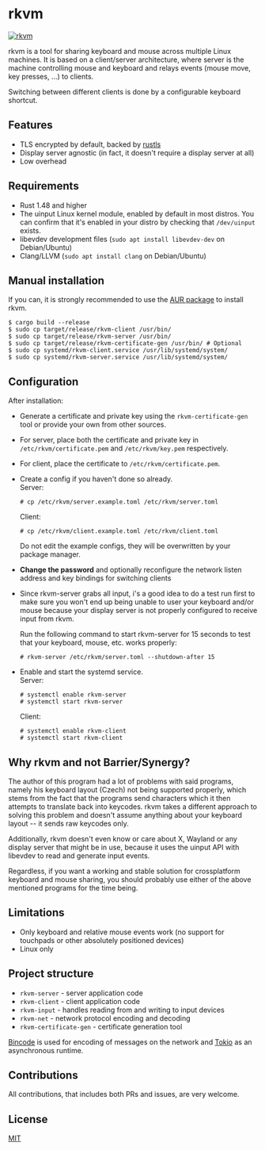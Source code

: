 # rkvm
[![rkvm](https://img.shields.io/aur/version/rkvm)](https://aur.archlinux.org/packages/rkvm)

rkvm is a tool for sharing keyboard and mouse across multiple Linux machines.
It is based on a client/server architecture, where server is the machine controlling mouse and keyboard and relays events (mouse move, key presses, ...) to clients.

Switching between different clients is done by a configurable keyboard shortcut.

## Features
- TLS encrypted by default, backed by [rustls](https://github.com/rustls/rustls)
- Display server agnostic (in fact, it doesn't require a display server at all)
- Low overhead

## Requirements
- Rust 1.48 and higher
- The uinput Linux kernel module, enabled by default in most distros. You can confirm that it's enabled in your distro by checking that `/dev/uinput` exists.
- libevdev development files (`sudo apt install libevdev-dev` on Debian/Ubuntu)
- Clang/LLVM (`sudo apt install clang` on Debian/Ubuntu)

## Manual installation
If you can, it is strongly recommended to use the [AUR package](https://aur.archlinux.org/packages/rkvm) to install rkvm.

```
$ cargo build --release
$ sudo cp target/release/rkvm-client /usr/bin/
$ sudo cp target/release/rkvm-server /usr/bin/
$ sudo cp target/release/rkvm-certificate-gen /usr/bin/ # Optional
$ sudo cp systemd/rkvm-client.service /usr/lib/systemd/system/
$ sudo cp systemd/rkvm-server.service /usr/lib/systemd/system/
```

## Configuration
After installation:
- Generate a certificate and private key using the `rkvm-certificate-gen` tool or provide your own from other sources.
- For server, place both the certificate and private key in `/etc/rkvm/certificate.pem` and `/etc/rkvm/key.pem` respectively.
- For client, place the certificate to `/etc/rkvm/certificate.pem`.
- Create a config if you haven't done so already.  
  Server:  
  ```
  # cp /etc/rkvm/server.example.toml /etc/rkvm/server.toml
  ```
  Client:
  ```
  # cp /etc/rkvm/client.example.toml /etc/rkvm/client.toml
  ```
  Do not edit the example configs, they will be overwritten by your package manager.
- **Change the password** and optionally reconfigure the network listen address and key bindings for switching clients  
- Since rkvm-server grabs all input, i's a good idea to do a test run first to make sure you won't end up
  being unable to user your keyboard and/or mouse because your display server is not properly configured to receive input from rkvm.

  Run the following command to start rkvm-server for 15 seconds to test that your keyboard, mouse, etc. works properly:
  ```
  # rkvm-server /etc/rkvm/server.toml --shutdown-after 15
  ```

- Enable and start the systemd service.  
  Server:
  ```
  # systemctl enable rkvm-server
  # systemctl start rkvm-server
  ```
  Client:
  ```
  # systemctl enable rkvm-client
  # systemctl start rkvm-client
  ```

## Why rkvm and not Barrier/Synergy?
The author of this program had a lot of problems with said programs, namely his keyboard layout (Czech) not being supported properly, which stems from the fact that the programs send characters which it then attempts to translate back into keycodes. rkvm takes a different approach to solving this problem and doesn't assume anything about your keyboard layout -- it sends raw keycodes only.

Additionally, rkvm doesn't even know or care about X, Wayland or any display server that might be in use, because it uses the uinput API with libevdev to read and generate input events.

Regardless, if you want a working and stable solution for crossplatform keyboard and mouse sharing, you should probably use either of the above mentioned programs for the time being.

## Limitations
- Only keyboard and relative mouse events work (no support for touchpads or other absolutely positioned devices)
- Linux only

## Project structure
- `rkvm-server` - server application code
- `rkvm-client` - client application code
- `rkvm-input` - handles reading from and writing to input devices
- `rkvm-net` - network protocol encoding and decoding
- `rkvm-certificate-gen` - certificate generation tool

[Bincode](https://github.com/servo/bincode) is used for encoding of messages on the network and [Tokio](https://tokio.rs) as an asynchronous runtime.

## Contributions
All contributions, that includes both PRs and issues, are very welcome.

## License
[MIT](LICENSE)
